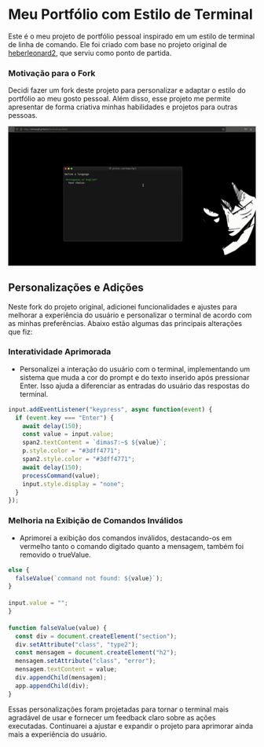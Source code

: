 # Meu Portfólio com Estilo de Terminal

Este é o meu projeto de portfólio pessoal inspirado em um estilo de terminal de linha de comando. Ele foi criado com base no projeto original de [heberleonard2](https://github.com/heberleonard2/terminal-style-portfolio-page), que serviu como ponto de partida.

### Motivação para o Fork

Decidi fazer um fork deste projeto para personalizar e adaptar o estilo do portfólio ao meu gosto pessoal. Além disso, esse projeto me permite apresentar de forma criativa minhas habilidades e projetos para outras pessoas.

[![](portfolio.gif)](https://user-images.githubusercontent.com/51919658/86963051-477f2400-c13a-11ea-9d34-22885d426c10.gif)

## Personalizações e Adições

Neste fork do projeto original, adicionei funcionalidades e ajustes para melhorar a experiência do usuário e personalizar o terminal de acordo com as minhas preferências. Abaixo estão algumas das principais alterações que fiz:

### Interatividade Aprimorada
- Personalizei a interação do usuário com o terminal, implementando um sistema que muda a cor do prompt e do texto inserido após pressionar Enter. Isso ajuda a diferenciar as entradas do usuário das respostas do terminal.

```javascript
input.addEventListener("keypress", async function(event) {
  if (event.key === "Enter") {
    await delay(150);
    const value = input.value;
    span2.textContent = `dimas7:~$ ${value}`;
    p.style.color = "#3dff4771";
    span2.style.color = "#3dff4771";
    await delay(150);
    processCommand(value);
    input.style.display = "none";
  }
});
```
### Melhoria na Exibição de Comandos Inválidos
- Aprimorei a exibição dos comandos inválidos, destacando-os em vermelho tanto o comando digitado quanto a mensagem, também foi removido o trueValue.
```javascript
else {
  falseValue(`command not found: ${value}`);
}

input.value = "";
}

function falseValue(value) {
  const div = document.createElement("section");
  div.setAttribute("class", "type2");
  const mensagem = document.createElement("h2");
  mensagem.setAttribute("class", "error");
  mensagem.textContent = value;
  div.appendChild(mensagem);
  app.appendChild(div);
}
```
  Essas personalizações foram projetadas para tornar o terminal mais agradável de usar e fornecer um feedback claro sobre as ações executadas. Continuarei a ajustar e expandir o projeto para aprimorar ainda mais a experiência do usuário.

